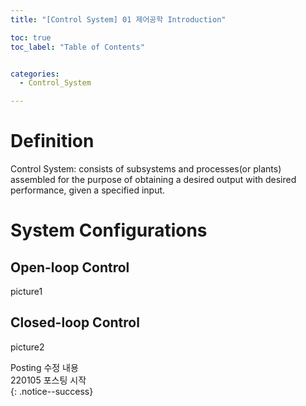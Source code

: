 ```yaml
---
title: "[Control System] 01 제어공학 Introduction"

toc: true
toc_label: "Table of Contents"


categories:
  - Control_System

---
```


# Definition
Control System: consists of subsystems and processes(or plants) assembled for the purpose of obtaining a desired output with desired performance, given a specified input.

# System Configurations
## Open-loop Control
picture1  

## Closed-loop Control
picture2  



Posting 수정 내용   
220105 포스팅 시작  
{: .notice--success}
